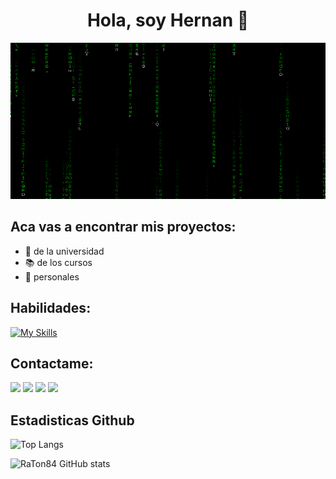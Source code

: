 <div align="center"> <h1>Hola, soy Hernan 👋</h1>

 <div align="center">      
        <img src="matrix.gif" alt="logo-unahur" width="700" height="250" />
    </div>
 </div>
 
## Aca vas a encontrar mis proyectos:
- 🏫 de la universidad
- 📚 de los cursos
- 💼 personales

## Habilidades:

[![My Skills](https://skillicons.dev/icons?i=py,java,spring,postman,mysql,postgres,js,nodejs,html,css,bootstrap,git)](https://skillicons.dev)

## Contactame:

<a href="mailto:hjvilez@gmail.com">
<img src=https://skillicons.dev/icons?i=gmail /></a>
<a href="https://www.linkedin.com/in/hernan-viltez-434418297/">
<img src=https://skillicons.dev/icons?i=linkedin /></a>
<a href="https://github.com/RaTon84">
<img src=https://skillicons.dev/icons?i=github /></a>
<a href="https://discord.gg/pGRXqeKjFE">
<img src=https://skillicons.dev/icons?i=discord /></a>
</a>

## Estadisticas Github

![Top Langs](https://github-readme-stats.vercel.app/api/top-langs/?username=RaTon84&layout=compact&theme=dark)

![RaTon84 GitHub stats](https://github-readme-stats.vercel.app/api?username=RaTon84&hide=stars,issues,prs&show_icons=true&theme=dark)
<!--
**Her55/Her55** is a ✨ _special_ ✨ repository because its `README.md` (this file) appears on your GitHub profile.

Here are some ideas to get you started:

- 🔭 I’m currently working on ...
- 🌱 I’m currently learning ...
- 👯 I’m looking to collaborate on ...
- 🤔 I’m looking for help with ...
- 💬 Ask me about ...
- 📫 How to reach me: ...
- 😄 Pronouns: ...
- ⚡ Fun fact: ...
-->
